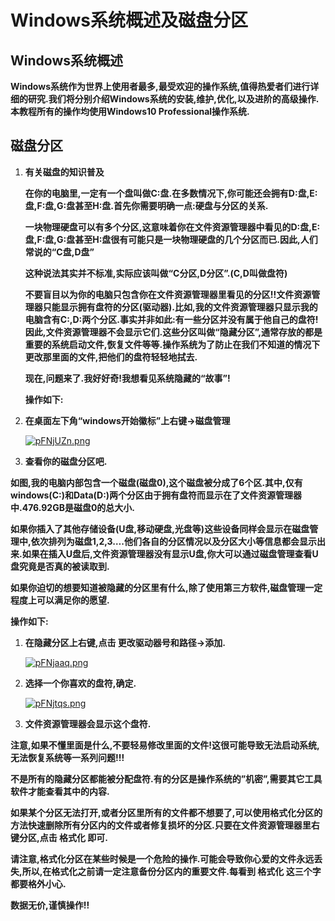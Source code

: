 # **Windows系统概述及磁盘分区**

## **Windows系统概述**

**Windows系统作为世界上使用者最多,最受欢迎的操作系统,值得热爱者们进行详细的研究.我们将分别介绍Windows系统的安装,维护,优化,以及进阶的高级操作.本教程所有的操作均使用Windows10 Professional操作系统.**

## 磁盘分区

1. **有关磁盘的知识普及**
   
   **在你的电脑里,一定有一个盘叫做C:盘.在多数情况下,你可能还会拥有D:盘,E:盘,F:盘,G:盘甚至H:盘.首先你需要明确一点:硬盘与分区的关系.**
   
   **一块物理硬盘可以有多个分区,这意味着你在文件资源管理器中看见的D:盘,E:盘,F:盘,G:盘甚至H:盘很有可能只是一块物理硬盘的几个分区而已.因此,人们常说的“C盘,D盘”**
   
   **这种说法其实并不标准,实际应该叫做“C分区,D分区”.(C,D叫做盘符)**
   
   **不要盲目以为你的电脑只包含你在文件资源管理器里看见的分区!!文件资源管理器只能显示拥有盘符的分区(驱动器).比如,我的文件资源管理器只显示我的电脑含有C:,D:两个分区.事实并非如此:有一些分区并没有属于他自己的盘符!因此,文件资源管理器不会显示它们.这些分区叫做“隐藏分区”,通常存放的都是重要的系统启动文件,恢复文件等等.操作系统为了防止在我们不知道的情况下更改那里面的文件,把他们的盘符轻轻地拭去.**
   
   **现在,问题来了.我好好奇!我想看见系统隐藏的“故事”!**
   
   **操作如下:**

1. **在桌面左下角“windows开始徽标”上右键-\>磁盘管理**
   
   [![pFNjUZn.png](https://s11.ax1x.com/2024/02/23/pFNjUZn.png)](https://imgse.com/i/pFNjUZn)

2. **查看你的磁盘分区吧.**

**如图,我的电脑内部包含一个磁盘(磁盘0),这个磁盘被分成了6个区.其中,仅有windows(C:)和Data(D:)两个分区由于拥有盘符而显示在了文件资源管理器中.476.92GB是磁盘0的总大小.**

**如果你插入了其他存储设备(U盘,移动硬盘,光盘等)这些设备同样会显示在磁盘管理中,依次排列为磁盘1,2,3….他们各自的分区情况以及分区大小等信息都会显示出来.如果在插入U盘后,文件资源管理器没有显示U盘,你大可以通过磁盘管理查看U盘究竟是否真的被读取到.**

**如果你迫切的想要知道被隐藏的分区里有什么,除了使用第三方软件,磁盘管理一定程度上可以满足你的愿望.**

**操作如下:**

1. **在隐藏分区上右键,点击 更改驱动器号和路径-\>添加.**
   
   [![pFNjaaq.png](https://s11.ax1x.com/2024/02/23/pFNjaaq.png)](https://imgse.com/i/pFNjaaq)

2. **选择一个你喜欢的盘符,确定.**
   
   [![pFNjtqs.png](https://s11.ax1x.com/2024/02/23/pFNjtqs.png)](https://imgse.com/i/pFNjtqs)

3. **文件资源管理器会显示这个盘符.**

**注意,如果不懂里面是什么,不要轻易修改里面的文件!这很可能导致无法启动系统,无法恢复系统等一系列问题!!!**

**不是所有的隐藏分区都能被分配盘符.有的分区是操作系统的”机密”,需要其它工具软件才能查看其中的内容.**

**如果某个分区无法打开,或者分区里所有的文件都不想要了,可以使用格式化分区的方法快速删除所有分区内的文件或者修复损坏的分区.只要在文件资源管理器里右键分区,点击 格式化 即可.**

**请注意,格式化分区在某些时候是一个危险的操作.可能会导致你心爱的文件永远丢失,所以,在格式化之前请一定注意备份分区内的重要文件.每看到 格式化 这三个字都要格外小心.**

**数据无价,谨慎操作!!**

